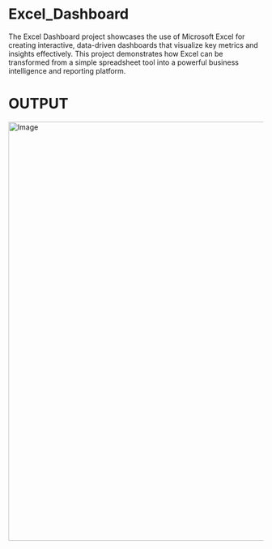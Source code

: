 # Excel_Dashboard
The Excel Dashboard project showcases the use of Microsoft Excel for creating interactive, data-driven dashboards that visualize key metrics and insights effectively. This project demonstrates how Excel can be transformed from a simple spreadsheet tool into a powerful business intelligence and reporting platform.
# OUTPUT
<img width="1402" height="828" alt="Image" src="https://github.com/user-attachments/assets/38d6eca6-c18a-4782-8030-1b1672914ae0" />
